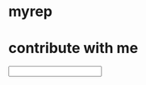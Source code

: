 # myrep
<!DOCTYPE html>
<html lang="en">
  <head>
    <meta charser="UTF-8">
    <meta name="viewport" content="width=device-width, initial-scale=1.0>
      <title>dynamic field</title>
      <link rel="stylesheet" type="text/css" href="https://stackPath.bootstrapcdn.com/font-awesome/4.7.0/css/font-awesome.min.css"/>
    
  </head>
  <body>
      <h1>contribute with me</h1>
    <div class"container">
    <form action="" method="POST"/>
      <input type="text"
    </form>
    </div>
      </body>    
</html>
